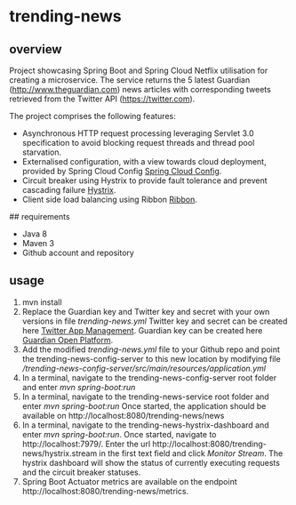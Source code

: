 # trending-news

## overview
Project showcasing Spring Boot and Spring Cloud Netflix utilisation for creating a microservice. The service returns the 5 latest Guardian (http://www.theguardian.com) news articles with corresponding tweets retrieved from the Twitter API (https://twitter.com). 

The project comprises the following features:

* Asynchronous HTTP request processing leveraging Servlet 3.0 specification to avoid blocking request threads and thread pool starvation.
* Externalised configuration, with a view towards cloud deployment, provided by Spring Cloud Config [Spring Cloud Config](http://cloud.spring.io/spring-cloud-config).
* Circuit breaker using Hystrix to provide fault tolerance and prevent cascading failure [Hystrix](http://cloud.spring.io/spring-cloud-netflix/spring-cloud-netflix.html#_circuit_breaker_hystrix_clients).
* Client side load balancing using Ribbon [Ribbon](http://cloud.spring.io/spring-cloud-netflix/spring-cloud-netflix.html#spring-cloud-ribbon).


## requirements
* Java 8
* Maven 3
* Github account and repository
 
## usage
1. mvn install 
2. Replace the Guardian key and Twitter key and secret with your own versions in file _trending-news.yml_ Twitter key and secret can be created here [Twitter App Management](https://apps.twitter.com). Guardian key can be created here [Guardian Open Platform](http://bonobo.capi.gutools.co.uk/register/developer).
4. Add the modified _trending-news.yml_ file to your Github repo and point the trending-news-config-server to this new location by modifying file _/trending-news-config-server/src/main/resources/application.yml_
5. In a terminal, navigate to the trending-news-config-server root folder and enter _mvn spring-boot:run_
6. In a terminal, navigate to the trending-news-service root folder and enter _mvn spring-boot:run_ Once started, the application should be available on http://localhost:8080/trending-news/news
7. In a terminal, navigate to the trending-news-hystrix-dashboard and enter _mvn spring-boot:run_. Once started, navigate to http://localhost:7979/. Enter the url http://localhost:8080/trending-news/hystrix.stream in the first text field and click _Monitor Stream_. The hystrix dashboard will show the status of currently executing requests and the circuit breaker statuses.
8. Spring Boot Actuator metrics are available on the endpoint http://localhost:8080/trending-news/metrics.
